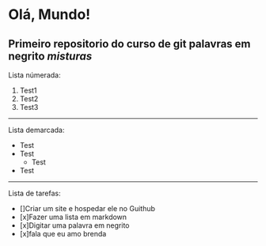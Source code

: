 # Olá, Mundo!
 Primeiro repositorio do curso de git
 palavras em __negrito__
 _*misturas*_ 
 ---
Lista númerada:
 1. Test1
 2. Test2
 5. Test3
 ---
Lista demarcada:
 * Test
 * Test
    * Test
* Test
***
Lista de tarefas:
- []Criar um site e hospedar ele no Guithub
- [x]Fazer uma lista em markdown
- [x]Digitar uma palavra em negrito
- [x]fala que eu amo brenda